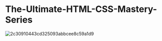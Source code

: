 # The-Ultimate-HTML-CSS-Mastery-Series
 ![2c30910443cd325093abbcee8c59a1d9](https://user-images.githubusercontent.com/90666680/148115573-afe1c9df-1487-4686-9bd5-74153f7b1e14.jpg)
